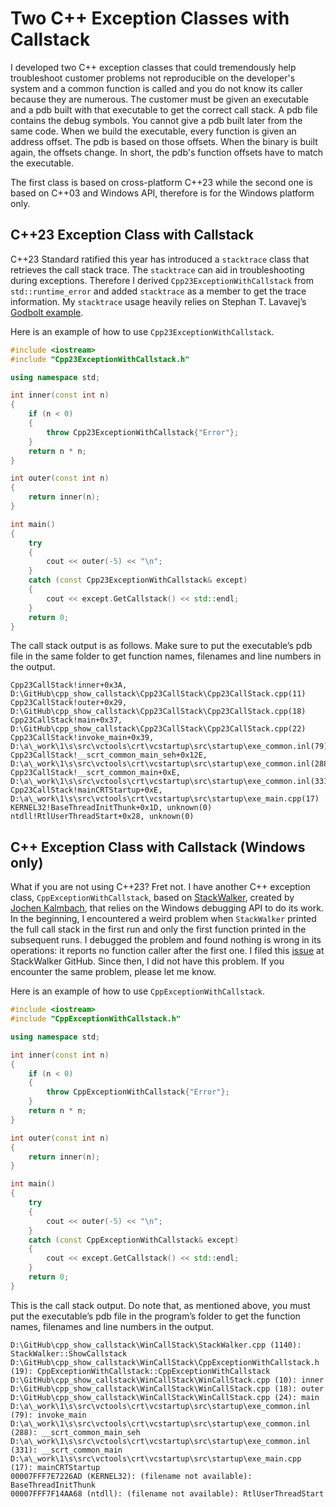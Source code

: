 # Two C++ Exception Classes with Callstack

I developed two C++ exception classes that could tremendously help troubleshoot customer problems not reproducible on the developer's system and a common function is called and you do not know its caller because they are numerous. The customer must be given an executable and a pdb built with that executable to get the correct call stack. A pdb file contains the debug symbols. You cannot give a pdb built later from the same code. When we build the executable, every function is given an address offset. The pdb is based on those offsets. When the binary is built again, the offsets change. In short, the pdb's function offsets have to match the executable.

The first class is based on cross-platform C++23 while the second one is based on C++03 and Windows API, therefore is for the Windows platform only.

## C++23 Exception Class with Callstack

C++23 Standard ratified this year has introduced a `stacktrace` class that retrieves the call stack trace. The `stacktrace` can aid in troubleshooting during exceptions. Therefore I derived `Cpp23ExceptionWithCallstack` from `std::runtime_error` and added `stacktrace` as a member to get the trace information. My `stacktrace` usage heavily relies on Stephan T. Lavavej’s [Godbolt example](https://godbolt.org/z/MWfxKj43a).

Here is an example of how to use `Cpp23ExceptionWithCallstack`.

```Cpp
#include <iostream>
#include "Cpp23ExceptionWithCallstack.h"

using namespace std;

int inner(const int n)
{
    if (n < 0) 
    {
        throw Cpp23ExceptionWithCallstack{"Error"};
    }
    return n * n;
}

int outer(const int n) 
{
    return inner(n);
}

int main() 
{
    try 
    {
        cout << outer(-5) << "\n";
    }
    catch (const Cpp23ExceptionWithCallstack& except) 
    {
        cout << except.GetCallstack() << std::endl;
    }
    return 0;
}
```

The call stack output is as follows. Make sure to put the executable’s pdb file in the same folder to get function names, filenames and line numbers in the output.

```
Cpp23CallStack!inner+0x3A, D:\GitHub\cpp_show_callstack\Cpp23CallStack\Cpp23CallStack.cpp(11)
Cpp23CallStack!outer+0x29, D:\GitHub\cpp_show_callstack\Cpp23CallStack\Cpp23CallStack.cpp(18)
Cpp23CallStack!main+0x37, D:\GitHub\cpp_show_callstack\Cpp23CallStack\Cpp23CallStack.cpp(22)
Cpp23CallStack!invoke_main+0x39, D:\a\_work\1\s\src\vctools\crt\vcstartup\src\startup\exe_common.inl(79)
Cpp23CallStack!__scrt_common_main_seh+0x12E, D:\a\_work\1\s\src\vctools\crt\vcstartup\src\startup\exe_common.inl(288)
Cpp23CallStack!__scrt_common_main+0xE, D:\a\_work\1\s\src\vctools\crt\vcstartup\src\startup\exe_common.inl(331)
Cpp23CallStack!mainCRTStartup+0xE, D:\a\_work\1\s\src\vctools\crt\vcstartup\src\startup\exe_main.cpp(17)
KERNEL32!BaseThreadInitThunk+0x1D, unknown(0)
ntdll!RtlUserThreadStart+0x28, unknown(0)
```

## C++ Exception Class with Callstack (Windows only)

What if you are not using C++23? Fret not. I have another C++ exception class, `CppExceptionWithCallstack`, based on [StackWalker](https://github.com/JochenKalmbach/StackWalker), created by [Jochen Kalmbach](https://github.com/JochenKalmbach), that relies on the Windows debugging API to do its work. In the beginning, I encountered a weird problem when `StackWalker` printed the full call stack in the first run and only the first function printed in the subsequent runs. I debugged the problem and found nothing is wrong in its operations: it reports no function caller after the first one. I filed this [issue](https://github.com/JochenKalmbach/StackWalker/issues/55) at StackWalker GitHub. Since then, I did not have this problem. If you encounter the same problem, please let me know.

Here is an example of how to use `CppExceptionWithCallstack`.

```Cpp
#include <iostream>
#include "CppExceptionWithCallstack.h"

using namespace std;

int inner(const int n) 
{
    if (n < 0) 
    {
        throw CppExceptionWithCallstack{"Error"};
    }
    return n * n;
}

int outer(const int n) 
{
    return inner(n);
}

int main() 
{
    try 
    {
        cout << outer(-5) << "\n";
    }
    catch (const CppExceptionWithCallstack& except) 
    {
        cout << except.GetCallstack() << std::endl;
    }
    return 0;
}
```

This is the call stack output. Do note that, as mentioned above, you must put the executable’s pdb file in the program’s folder to get the function names, filenames and line numbers in the output.

```
D:\GitHub\cpp_show_callstack\WinCallStack\StackWalker.cpp (1140): StackWalker::ShowCallstack
D:\GitHub\cpp_show_callstack\WinCallStack\CppExceptionWithCallstack.h (19): CppExceptionWithCallstack::CppExceptionWithCallstack
D:\GitHub\cpp_show_callstack\WinCallStack\WinCallStack.cpp (10): inner
D:\GitHub\cpp_show_callstack\WinCallStack\WinCallStack.cpp (18): outer
D:\GitHub\cpp_show_callstack\WinCallStack\WinCallStack.cpp (24): main
D:\a\_work\1\s\src\vctools\crt\vcstartup\src\startup\exe_common.inl (79): invoke_main
D:\a\_work\1\s\src\vctools\crt\vcstartup\src\startup\exe_common.inl (288): __scrt_common_main_seh
D:\a\_work\1\s\src\vctools\crt\vcstartup\src\startup\exe_common.inl (331): __scrt_common_main
D:\a\_work\1\s\src\vctools\crt\vcstartup\src\startup\exe_main.cpp (17): mainCRTStartup
00007FFF7E7226AD (KERNEL32): (filename not available): BaseThreadInitThunk
00007FFF7F14AA68 (ntdll): (filename not available): RtlUserThreadStart
```

